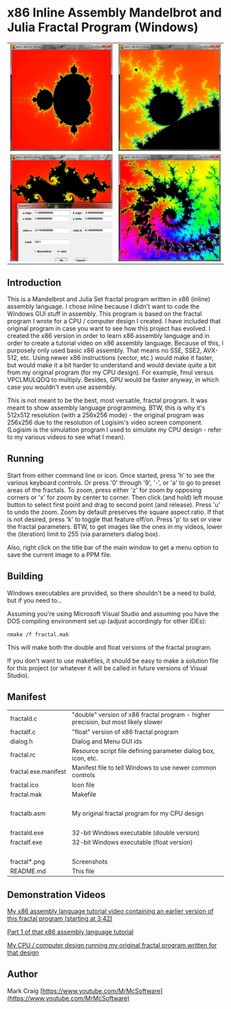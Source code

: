 x86 Inline Assembly Mandelbrot and Julia Fractal Program (Windows)
==================================================================

<table>
<tr><td><img src="fractal1.png" width=449></td><td><img src="fractal2.png" width=449></td></tr>
<tr><td><img src="fractal3.png" width=449></td><td><img src="fractal4.png" width=449></td></tr>
</table>
 
## Introduction

This is a Mandelbrot and Julia Set fractal program written in x86 (inline)
assembly language.  I chose inline because I didn't want to code the Windows
GUI stuff in assembly.  This program is based on the fractal program I wrote
for a CPU / computer design I created.  I have included that original program
in case you want to see how this project has evolved.  I created the x86 version
in order to learn x86 assembly language and in order to create a tutorial video
on x86 assembly language.  Because of this, I purposely only used basic x86
assembly.  That means no SSE, SSE2, AVX-512, etc.  Using newer x86 instructions
(vector, etc.) would make it faster, but would make it a bit harder to
understand and would deviate quite a bit from my original program (for my CPU
design).  For example, fmul versus VPCLMULQDQ to multiply.  Besides, GPU would
be faster anyway, in which case you wouldn't even use assembly.

This is not meant to be the best, most versatile, fractal program.  It was
meant to show assembly language programming.  BTW, this is why it's 512x512
resolution (with a 256x256 mode) - the original program was 256x256 due to the
resolution of Logisim's video screen component.  (Logisim is the simulation
program I used to simulate my CPU design - refer to my various videos to see
what I mean).

## Running

Start from either command line or icon.
Once started, press 'h' to see the various keyboard controls.  Or press
'0' through '9', '-', or 'a' to go to preset areas of the fractals.  To zoom,
press either 'z' for zoom by opposing corners or 'x' for zoom by center to
corner.  Then click (and hold) left mouse button to select first point and
drag to second point (and release).  Press 'u' to undo the zoom.  Zoom by
default preserves the square aspect ratio.  If that is not desired, press 'k'
to toggle that feature off/on.  Press 'p' to set or view the fractal
parameters.  BTW, to get images like the ones in my videos, lower the
(iteration) limit to 255 (via parameters dialog box).

Also, right click on the title bar of the main window to get a menu option to
save the current image to a PPM file.

## Building

Windows executables are provided, so there shouldn't be a need to build, but if
you need to...

Assuming you're using Microsoft Visual Studio and assuming you have the DOS
compiling environment set up (adjust accordingly for other IDEs):

    nmake /f fractal.mak

This will make both the double and float versions of the fractal program.

If you don't want to use makefiles, it should be easy to make a solution file
for this project (or whatever it will be called in future versions of
Visual Studio).

## Manifest

<table>
<tr><td>fractald.c</td><td>"double" version of x86 fractal program - higher precision, but most likely slower</td></tr>
<tr><td>fractalf.c</td><td>"float" version of x86 fractal program</td></tr>
<tr><td>dialog.h</td><td>Dialog and Menu GUI ids</td></tr>
<tr><td>fractal.rc</td><td>Resource script file defining parameter dialog box, icon, etc.</td></tr>
<tr><td>fractal.exe.manifest</td><td>Manifest file to tell Windows to use newer common controls</td></tr>
<tr><td>fractal.ico</td><td>Icon file</td></tr>
<tr><td>fractal.mak</td><td>Makefile</td></tr>
<tr><td>&nbsp;</td><td>&nbsp;</td></tr>
<tr><td>fractalb.asm</td><td>My original fractal program for my CPU design</td></tr>
<tr><td>&nbsp;</td><td>&nbsp;</td></tr>
<tr><td>fractald.exe</td><td>32-bit Windows executable (double version)</td></tr>
<tr><td>fractalf.exe</td><td>32-bit Windows executable (float version)</td></tr>
<tr><td>&nbsp;</td><td>&nbsp;</td></tr>
<tr><td>fractal*.png</td><td>Screenshots</td></tr>
<tr><td>README.md</td><td>This file</td></tr>
</table>

## Demonstration Videos

[My x86 assembly language tutorial video containing an earlier version of this fractal program (starting at 3:42)](https://www.youtube.com/watch?v=KgPVx_kfBik)

[Part 1 of that x86 assembly language tutorial](https://www.youtube.com/watch?v=2i935mP6hUM)

[My CPU / computer design running my original fractal program written for that design](https://www.youtube.com/watch?v=ygf0aa1r3NY)

## Author

Mark Craig
[https://www.youtube.com/MrMcSoftware](https://www.youtube.com/MrMcSoftware)
